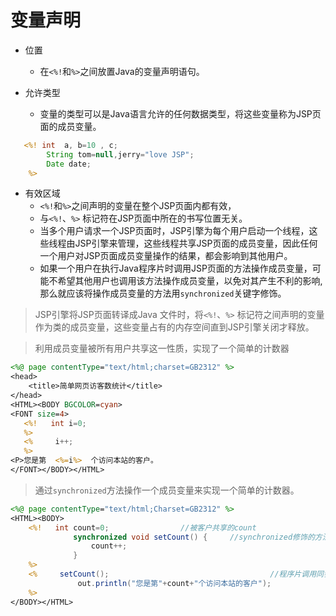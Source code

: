 # 变量声明

+ 位置
  + 在`<%!`和`%>`之间放置Java的变量声明语句。

+ 允许类型
  + 变量的类型可以是Java语言允许的任何数据类型，将这些变量称为JSP页面的成员变量。

```jsp
   <%! int  a, b=10 , c;
        String tom=null,jerry="love JSP";
        Date date; 
    %>
```

+ 有效区域
  +  `<%!`和`%>`之间声明的变量在整个JSP页面内都有效，
  + 与`<%!`、`%>` 标记符在JSP页面中所在的书写位置无关。
  +  当多个用户请求一个JSP页面时，JSP引擎为每个用户启动一个线程，这些线程由JSP引擎来管理，这些线程共享JSP页面的成员变量，因此任何一个用户对JSP页面成员变量操作的结果，都会影响到其他用户。
  +  如果一个用户在执行Java程序片时调用JSP页面的方法操作成员变量，可能不希望其他用户也调用该方法操作成员变量，以免对其产生不利的影响,那么就应该将操作成员变量的方法用`synchronized`关键字修饰。

> JSP引擎将JSP页面转译成Java 文件时，将`<%!`、`%>` 标记符之间声明的变量作为类的成员变量，这些变量占有的内存空间直到JSP引擎关闭才释放。



> 利用成员变量被所有用户共享这一性质，实现了一个简单的计数器

```jsp
<%@ page contentType="text/html;charset=GB2312" %>
<head>
    <title>简单网页访客数统计</title>
</head>
<HTML><BODY BGCOLOR=cyan>
<FONT size=4>
   <%!   int i=0;
   %>
   <%     i++;
   %>
<P>您是第  <%=i%>  个访问本站的客户。
</FONT></BODY></HTML>

```

>  通过`synchronized`方法操作一个成员变量来实现一个简单的计数器。

```jsp
<%@ page contentType="text/html;Charset=GB2312" %>
<HTML><BODY>
    <%!   int count=0;                //被客户共享的count
              synchronized void setCount() {     //synchronized修饰的方法
                  count++;
              }
    %>
    <%     setCount();                                    //程序片调用同步方法 
               out.println("您是第"+count+"个访问本站的客户");   
    %>
</BODY></HTML>

```

